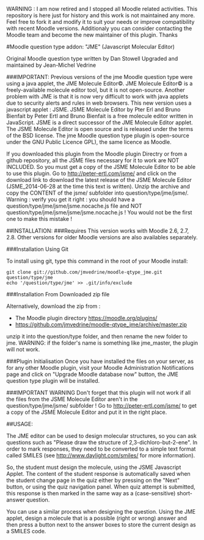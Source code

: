 WARNING : I am now retired and I stopped all Moodle related activities. This repository is here just for history and this work is not maintained any more. Feel free to fork it and modify it to suit your needs or improve compatibility with recent Moodle versions. Additionaly you can consider contacting the Moodle team and become the new maintainer of this plugin. Thanks

#Moodle question type addon: "JME" (Javascript Molecular Editor)

Original Moodle question type written by Dan Stowell
Upgraded and maintained by Jean-Michel Vedrine

###IMPORTANT:
Previous versions of the jme Moodle question type were using a java applet,
the JME Molecule Editor©.
JME Molecule Editor© is a freely-available molecule editor tool, but it is not
open-source.
Another problem with JME is that it is now very difficult to work with java applets
due to security alerts and rules in web browsers.
This new version uses a javascript applet : JSME.
JSME Molecule Editor by Pter Erl and Bruno Bienfait by Peter Ertl and Bruno Bienfait
is a free molecule editor written in JavaScript. JSME is a direct successor of the
JME Molecule Editor applet.
The JSME Molecule Editor is open source and is released under the terms of the BSD license.
The jme Moodle question type plugin is open-source under the GNU Public Licence
GPL), the same licence as Moodle.

If you downloaded this plugin from the Moodle plugin Directry or from a github repository,
all the JSME files necessary for it to work are NOT INCLUDED. So you must get a copy
of the JSME Molecule Editor to be able to use this plugin.
Go to http://peter-ertl.com/jsme/ and click on the download link to download the latest
release of the JSME Molecule Editor (JSME_2014-06-28 at the time this text is written).
Unzip the archive and copy the CONTENT of the jsme/ subfolder into question/type/jme/jsme/.
Warning : verify you get it right : you should have a question/type/jme/jsme/jsme.nocache.js
file and NOT question/type/jme/jsme/jsme/jsme.nocache.js !
You would not be the first one to make this mistake !



##INSTALLATION:
###Requires
This version works with Moodle 2.6, 2.7, 2.8. Other versions for older
Moodle versions are also availables separately.

###Installation Using Git

To install using git, type this command in the root of your Moodle install:

    git clone git://github.com/jmvedrine/moodle-qtype_jme.git question/type/jme
    echo '/question/type/jme' >> .git/info/exclude

###Installation From Downloaded zip file

Alternatively, download the zip from :
* The Moodle plugin directory https://moodle.org/plugins/
* https://github.com/jmvedrine/moodle-qtype_jme/archive/master.zip

unzip it into the question/type folder, and then rename the new folder to jme.
WARNING: if the folder's name is something like jme_master, the plugin will not work.

###Plugin Initialisation
Once you have installed the files on your server, as for any other Moodle plugin,
visit your Moodle Administration Notifications page and click on "Upgrade Moodle
database now" button, the JME question type plugin will be installed.

###IMPORTANT WARNING
Don't forget that this plugin will not work if all the files from the JSME Molecule Editor
aren't in the question/type/jme/jsme/ subfolder ! Go to http://peter-ertl.com/jsme/ to
get a copy of the JSME Molecule Editor and put it in the right place.

##USAGE:

The JME editor can be used to design molecular structures, so you
can ask questions such as "Please draw the structure of
2,3-dichloro-but-2-ene". In order to mark responses, they need to
be converted to a simple text format called SMILES (see
http://www.daylight.com/smiles/ for more information).

So, the student must design the molecule, using the JSME Javascript Applet.
The content of the student response is automatically saved when the
student change page in the quiz either by pressing on the "Next"
button, or using the quiz navigation panel. When quiz attempt is
submitted, this response is then marked in the same way as a
(case-sensitive) short-answer question.

You can use a similar process when designing the question. Using
the JME applet, design a molecule that is a possible (right or
wrong) answer and then press a button next to the answer boxes
to store the current design as a SMILES code.
